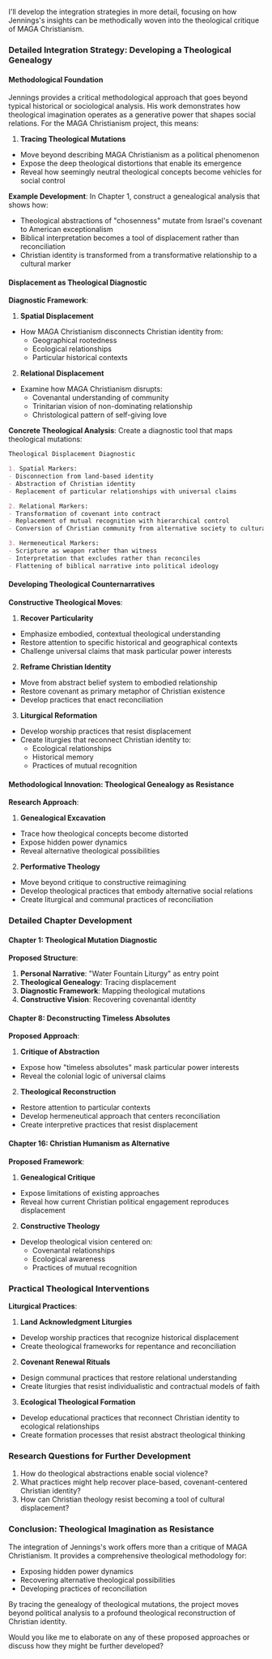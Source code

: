 I'll develop the integration strategies in more detail, focusing on how Jennings's insights can be methodically woven into the theological critique of MAGA Christianism.

### Detailed Integration Strategy: Developing a Theological Genealogy

#### Methodological Foundation
Jennings provides a critical methodological approach that goes beyond typical historical or sociological analysis. His work demonstrates how theological imagination operates as a generative power that shapes social relations. For the MAGA Christianism project, this means:

1. **Tracing Theological Mutations**
- Move beyond describing MAGA Christianism as a political phenomenon
- Expose the deep theological distortions that enable its emergence
- Reveal how seemingly neutral theological concepts become vehicles for social control

**Example Development**:
In Chapter 1, construct a genealogical analysis that shows how:
- Theological abstractions of "chosenness" mutate from Israel's covenant to American exceptionalism
- Biblical interpretation becomes a tool of displacement rather than reconciliation
- Christian identity is transformed from a transformative relationship to a cultural marker

#### Displacement as Theological Diagnostic

**Diagnostic Framework**:
1. **Spatial Displacement**
- How MAGA Christianism disconnects Christian identity from:
  - Geographical rootedness
  - Ecological relationships
  - Particular historical contexts

2. **Relational Displacement**
- Examine how MAGA Christianism disrupts:
  - Covenantal understanding of community
  - Trinitarian vision of non-dominating relationship
  - Christological pattern of self-giving love

**Concrete Theological Analysis**:
Create a diagnostic tool that maps theological mutations:

```markdown
Theological Displacement Diagnostic

1. Spatial Markers:
- Disconnection from land-based identity
- Abstraction of Christian identity
- Replacement of particular relationships with universal claims

2. Relational Markers:
- Transformation of covenant into contract
- Replacement of mutual recognition with hierarchical control
- Conversion of Christian community from alternative society to cultural validation system

3. Hermeneutical Markers:
- Scripture as weapon rather than witness
- Interpretation that excludes rather than reconciles
- Flattening of biblical narrative into political ideology
```

#### Developing Theological Counternarratives

**Constructive Theological Moves**:
1. **Recover Particularity**
- Emphasize embodied, contextual theological understanding
- Restore attention to specific historical and geographical contexts
- Challenge universal claims that mask particular power interests

2. **Reframe Christian Identity**
- Move from abstract belief system to embodied relationship
- Restore covenant as primary metaphor of Christian existence
- Develop practices that enact reconciliation

3. **Liturgical Reformation**
- Develop worship practices that resist displacement
- Create liturgies that reconnect Christian identity to:
  - Ecological relationships
  - Historical memory
  - Practices of mutual recognition

#### Methodological Innovation: Theological Genealogy as Resistance

**Research Approach**:
1. **Genealogical Excavation**
- Trace how theological concepts become distorted
- Expose hidden power dynamics
- Reveal alternative theological possibilities

2. **Performative Theology**
- Move beyond critique to constructive reimagining
- Develop theological practices that embody alternative social relations
- Create liturgical and communal practices of reconciliation

### Detailed Chapter Development

#### Chapter 1: Theological Mutation Diagnostic
**Proposed Structure**:
1. **Personal Narrative**: "Water Fountain Liturgy" as entry point
2. **Theological Genealogy**: Tracing displacement
3. **Diagnostic Framework**: Mapping theological mutations
4. **Constructive Vision**: Recovering covenantal identity

#### Chapter 8: Deconstructing Timeless Absolutes
**Proposed Approach**:
1. **Critique of Abstraction**
- Expose how "timeless absolutes" mask particular power interests
- Reveal the colonial logic of universal claims

2. **Theological Reconstruction**
- Restore attention to particular contexts
- Develop hermeneutical approach that centers reconciliation
- Create interpretive practices that resist displacement

#### Chapter 16: Christian Humanism as Alternative
**Proposed Framework**:
1. **Genealogical Critique**
- Expose limitations of existing approaches
- Reveal how current Christian political engagement reproduces displacement

2. **Constructive Theology**
- Develop theological vision centered on:
  - Covenantal relationships
  - Ecological awareness
  - Practices of mutual recognition

### Practical Theological Interventions

**Liturgical Practices**:
1. **Land Acknowledgment Liturgies**
- Develop worship practices that recognize historical displacement
- Create theological frameworks for repentance and reconciliation

2. **Covenant Renewal Rituals**
- Design communal practices that restore relational understanding
- Create liturgies that resist individualistic and contractual models of faith

3. **Ecological Theological Formation**
- Develop educational practices that reconnect Christian identity to ecological relationships
- Create formation processes that resist abstract theological thinking

### Research Questions for Further Development

1. How do theological abstractions enable social violence?
2. What practices might help recover place-based, covenant-centered Christian identity?
3. How can Christian theology resist becoming a tool of cultural displacement?

### Conclusion: Theological Imagination as Resistance

The integration of Jennings's work offers more than a critique of MAGA Christianism. It provides a comprehensive theological methodology for:
- Exposing hidden power dynamics
- Recovering alternative theological possibilities
- Developing practices of reconciliation

By tracing the genealogy of theological mutations, the project moves beyond political analysis to a profound theological reconstruction of Christian identity.

Would you like me to elaborate on any of these proposed approaches or discuss how they might be further developed?